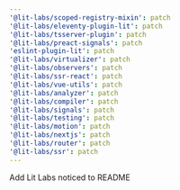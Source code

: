 ```yaml
---
'@lit-labs/scoped-registry-mixin': patch
'@lit-labs/eleventy-plugin-lit': patch
'@lit-labs/tsserver-plugin': patch
'@lit-labs/preact-signals': patch
'eslint-plugin-lit': patch
'@lit-labs/virtualizer': patch
'@lit-labs/observers': patch
'@lit-labs/ssr-react': patch
'@lit-labs/vue-utils': patch
'@lit-labs/analyzer': patch
'@lit-labs/compiler': patch
'@lit-labs/signals': patch
'@lit-labs/testing': patch
'@lit-labs/motion': patch
'@lit-labs/nextjs': patch
'@lit-labs/router': patch
'@lit-labs/ssr': patch
---
```


Add Lit Labs noticed to README
